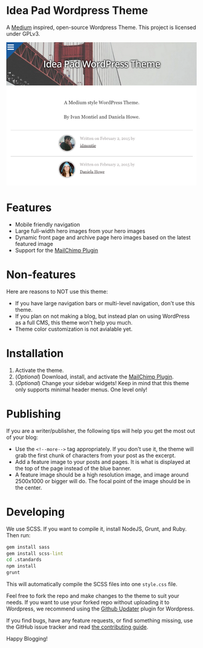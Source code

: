 # Idea Pad Wordpress Theme

A [Medium](http://medium.com) inspired, open-source Wordpress Theme.  This project is licensed under GPLv3.

![Idea Pad Preview](/screenshot.png)

# Features

* Mobile friendly navigation
* Large full-width hero images from your hero images
* Dynamic front page and archive page hero images based on the latest featured image
* Support for the [MailChimp Plugin](https://wordpress.org/plugins/mailchimp-for-wp/)

# Non-features

Here are reasons to NOT use this theme:

* If you have large navigation bars or multi-level navigation, don't use this theme.
* If you plan on not making a blog, but instead plan on using WordPress as a full CMS, this theme won't help you much.
* Theme color customization is not avialable yet.

# Installation

1. Activate the theme.
2. (*Optional*) Download, install, and activate the [MailChimp Plugin](https://wordpress.org/plugins/mailchimp-for-wp/).
3. (*Optional*) Change your sidebar widgets! Keep in mind that this theme only supports minimal header menus. One level only!

# Publishing

If you are a writer/publisher, the following tips will help you get the most out of your blog:

* Use the `<!--more-->` tag appropriately.  If you don't use it, the theme will grab the first chunk of characters from your post as the excerpt.
* Add a feature image to your posts and pages.  It is what is displayed at the top of the page instead of the blue banner.
* A feature image should be a high resolution image, and image around 2500x1000 or bigger will do.  The focal point of the image should be in the center.

# Developing

We use SCSS.  If you want to compile it, install NodeJS, Grunt, and Ruby. Then run:

```cmd
gem install sass
gem install scss-lint
cd .standards
npm install
grunt
```

This will automatically compile the SCSS files into one `style.css` file.

Feel free to fork the repo and make changes to the theme to suit your needs.  If you want to use your forked repo without uploading it to Wordpress, we recommend using the [Github Updater](https://github.com/afragen/github-updater) plugin for Wordpress.

If you find bugs, have any feature requests, or find something missing, use the GitHub issue tracker and read [the contributing guide](CONTRIBUTING.md).

Happy Blogging!